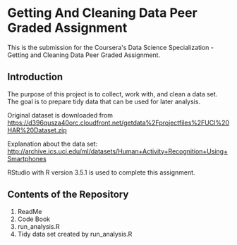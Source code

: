 # Getting And Cleaning Data Peer Graded Assignment
This is the submission for the Coursera's Data Science Specialization - Getting and Cleaning Data Peer Graded Assignment.

## Introduction

The purpose of this project is to collect, work with, and clean a data set. The goal is to prepare tidy data that can be used for later analysis.

Original dataset is downloaded from https://d396qusza40orc.cloudfront.net/getdata%2Fprojectfiles%2FUCI%20HAR%20Dataset.zip

Explanation about the data set: http://archive.ics.uci.edu/ml/datasets/Human+Activity+Recognition+Using+Smartphones

RStudio with R version 3.5.1 is used to complete this assignment.

## Contents of the Repository
1. ReadMe
2. Code Book
3. run_analysis.R
4. Tidy data set created by run_analysis.R
